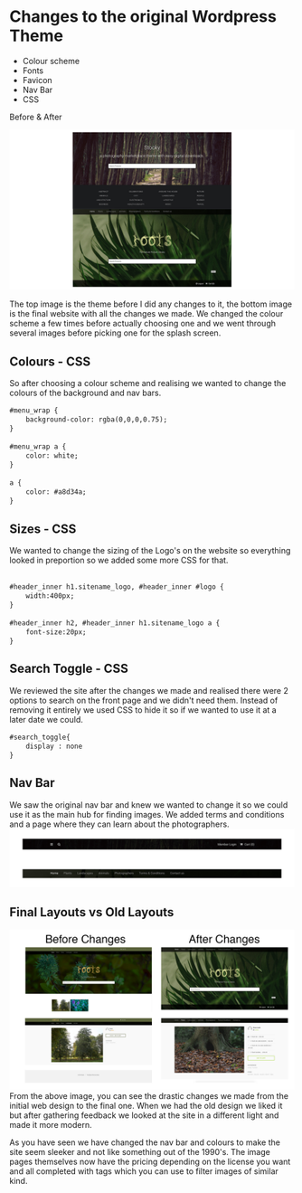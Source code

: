 # Changes to the original Wordpress Theme

- Colour scheme
- Fonts
- Favicon
- Nav Bar
- CSS

Before & After

![theme](https://raw.githubusercontent.com/CallumLovekin28/CreativeCollaboration/master/Images/Theme.jpg)

The top image is the theme before I did any changes to it, the bottom image is the final website with all the changes we made. We changed the colour scheme a few times before actually choosing one and we went through several images before picking one for the splash screen.

## Colours - CSS
So after choosing a colour scheme and realising we wanted to change the colours of the background and nav bars. 

~~~~
#menu_wrap {
	background-color: rgba(0,0,0,0.75);
}

#menu_wrap a {
    color: white;
}

a {
    color: #a8d34a;
}
~~~~

## Sizes - CSS
We wanted to change the sizing of the Logo's on the website so everything looked in preportion so we added some more CSS for that.

~~~~

#header_inner h1.sitename_logo, #header_inner #logo {
	width:400px;
}

#header_inner h2, #header_inner h1.sitename_logo a {
	font-size:20px;
}
~~~~

## Search Toggle - CSS
We reviewed the site after the changes we made and realised there were 2 options to search on the front page and we didn't need them. Instead of removing it entirely we used CSS to hide it so if we wanted to use it at a later date we could.

~~~~
#search_toggle{
	display : none
}
~~~~

## Nav Bar
We saw the original nav bar and knew we wanted to change it so we could use it as the main hub for finding images. We added terms and conditions and a page where they can learn about the photographers.
![nav](https://raw.githubusercontent.com/CallumLovekin28/CreativeCollaboration/master/Images/nav.jpg)

## Final Layouts vs Old Layouts
![beforeandafter](https://raw.githubusercontent.com/CallumLovekin28/CreativeCollaboration/master/Images/beforeandafter.jpg)
From the above image, you can see the drastic changes we made from the initial web design to the final one. When we had the old design we liked it but after gathering feedback we looked at the site in a different light and made it more modern.

As you have seen we have changed the nav bar and colours to make the site seem sleeker and not like something out of the 1990's. The image pages themselves now have the pricing depending on the license you want and all completed with tags which you can use to filter images of similar kind. 
